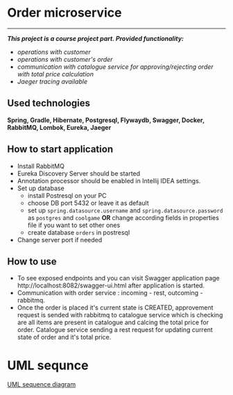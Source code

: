 # Order microservice
____
*__This project is a course project part. Provided functionality:__*
- *operations with customer*
- *operations with customer's order*
- *communication with catalogue service for approving/rejecting order with total price calculation*
- *Jaeger tracing available*
## Used technologies
**Spring, Gradle, Hibernate, Postgresql, Flywaydb, Swagger, Docker, RabbitMQ, Lombok, Eureka, Jaeger**
## How to start application
- Install RabbitMQ
- Eureka Discovery Server should be started
- Annotation processor should be enabled in Intellij IDEA settings.
- Set up database
    - install Postresql on your PC
    - choose DB port 5432 or leave it as default
    - set up `spring.datasource.username` and `spring.datasource.password` as `postgres` and `coolgame` **OR** change according fields in properties file if you want to set other ones
    - create database `orders` in postresql
- Change server port if needed
   
## How to use
- To see exposed endpoints and you can visit Swagger application page http://localhost:8082/swagger-ui.html after application is started.
- Communication with order service : incoming - rest, outcoming - rabbitmq.
- Once the order is placed it's current state is CREATED, approvement request is sended with rabbitmq to catalogue service which is checking are all items are present in catalogue and calcing the total price for order. Catalogue service sending a rest request for updating current state of order and it's total price.

# UML sequnce
[UML sequence diagram](https://sequencediagram.org/index.html?presentationMode=readOnly#initialData=C4S2BsFMAIEkDsBuB7EBjGBbdAnZBnSHRdGYHAQ3nwrVGXgChHbhkdoBhcESeYZt178AtAD4A8jgAmRaNjR5CxUgC5oAB3C0YVaO1k51GgsH0aiFek1YhEVmFMPzcBIiQyMnchUvelxbw5fNxUMdTQAC0g0AGsQeABzaBAAM2g0AFd8Nkw5SAAPEBz8ABpoGhIk-Rk5BOhpKwoAIwpCRiE+YAAeESCXRVCPSHUDOUVIB2loKnwAdyJmfpDlYfExTibwZETMrFdVtWhKZuawTABHUdrgyHwaRJh7HkbrFjo7By4tnb2BvzCkGYsls9mAjhu-yGpA6P12+0Ghww4k2wAo23hUKRIwy6LQCWSYw4FEwyEy-Bm8GmODu-mqYEgmDKmkywFA1SJxzuJmoZGQ+lZGlZ0Auez2wMmHzBMFR6N+CIBw3eoGl3zRGL+K38nlh6vlWO1kBRcM1B0N6mgjzZBPkdweMFSeEwAuAQrMosg4q8kK1gN6so1Cuh4WgqUgIES8AyPC612cNPwPMI0GgEtBXwD+t9SuVn3B0GWZsB3uc2YCkh9ReG6kyGleNs5CVS7EwVhADEYIKlX0LiMNHRjogrparRytlJqhlzqt7iphnX4vVnwZx49SCXRk7q8GbOFb1iAA)

